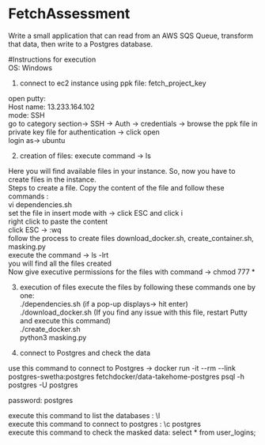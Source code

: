 # FetchAssessment
Write a small application that can read from an AWS SQS Queue, transform that data, then write to a Postgres database. 

#Instructions for execution <br />
OS: Windows

1. connect to ec2 instance using ppk file: fetch_project_key

open putty: <br />
 Host name: 13.233.164.102 <br />
 mode: SSH <br />
 go to category section-> SSH -> Auth -> credentials -> browse the ppk file in private key file for authentication -> click open <br />
 login as-> ubuntu
 
2. creation of files:
execute command -> ls

Here you will find available files in your instance. So, now you have to create files in the instance. <br />
Steps to create a file. Copy the content of the file and follow these commands : <br />
vi dependencies.sh <br />
set the file in insert mode with -> click ESC and click i <br />
right click to paste the content <br />
click ESC -> :wq <br />
follow the process to create files download_docker.sh, create_container.sh, masking.py <br />
execute the command ->   ls -lrt <br />
you will find all the files created <br />
Now give executive permissions for the files with command -> chmod 777 * <br />

3. execution of files
execute the files by following these commands one by one: <br />
./dependencies.sh  (if a pop-up displays-> hit enter) <br />
./download_docker.sh  (If you find any issue with this file, restart Putty and execute this command) <br />
./create_docker.sh <br />
python3 masking.py

4. connect to Postgres and check the data

use this command to connect to Postgres ->
docker run -it --rm --link postgres-swetha:postgres fetchdocker/data-takehome-postgres psql -h postgres -U postgres

password: postgres

execute this command to list the databases : \l <br />
execute this command to connect to postgres : \c postgres <br />
execute this command to check the masked data: select * from user_logins;
